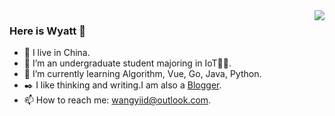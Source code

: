 <img align="right" src="https://github-readme-stats.vercel.app/api?username=hiWyatt&count_private=true&show_icons=true&theme=default" />

### Here is Wyatt 👋
- 🔭 I live in China.                                                                                        
- 🏫 I’m an undergraduate student majoring in IoT👨‍💻.
- 🌱 I’m currently learning Algorithm, Vue, Go, Java, Python.
- ✒️ I like thinking and writing.I am also a [Blogger](https://wangyi.one).
- 📫 How to reach me: wangyiid@outlook.com.

